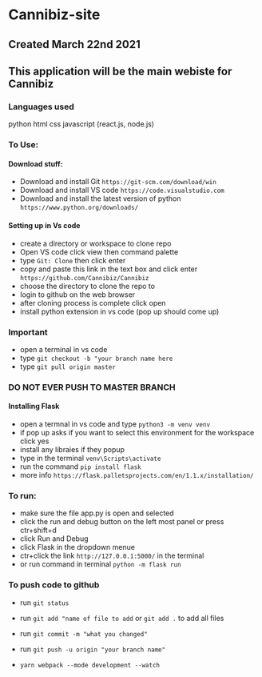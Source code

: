 # Cannibiz-site
## Created March 22nd 2021
## This application will be the main webiste for Cannibiz

### Languages used

python
html
css
javascript (react.js, node.js)

### To Use:

#### Download stuff:
* Download and install Git `https://git-scm.com/download/win`
* Download and install VS code `https://code.visualstudio.com`
* Download and install the latest version of python `https://www.python.org/downloads/`



#### Setting up in Vs code
* create a directory or workspace to clone repo
* Open VS code click view then command palette
* type `Git: Clone` then click enter 
* copy and paste this link in the text box and click enter `https://github.com/Cannibiz/Cannibiz`
* choose the directory to clone the repo to  
* login to github on the web browser
* after cloning process is complete click open
* install python extension in vs code (pop up should come up)

### Important

* open a terminal in vs code
* type `git checkout -b "your branch name here`
* type `git pull origin master`
### DO NOT EVER PUSH TO MASTER BRANCH

#### Installing Flask
* open a termnal in vs code and type `python3 -m venv venv`
* if pop up asks if you want to select this environment for the workspace click yes
* install any libraies if they popup
* type in the terminal `venv\Scripts\activate` 
* run the command `pip install flask`
* more info `https://flask.palletsprojects.com/en/1.1.x/installation/`


### To run: 

* make sure the file app.py is open and selected
* click the run and debug button on the left most panel or press ctr+shift+d
* click Run and Debug
* click Flask in the dropdown menue
* ctr+click the link `http://127.0.0.1:5000/` in the terminal
* or run command in terminal `python -m flask run`

### To push code to github

* run `git status`
* run `git add "name of file to add` or `git add .` to add all files
* run `git commit -m "what you changed"`
* run `git push -u origin "your branch name"`

* `yarn webpack --mode development --watch`